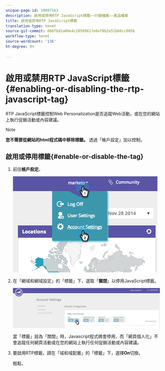 ```yaml
---
unique-page-id: 10097163
description: 啟用或停用RTP JavaScript標籤——行銷檔案——產品檔案
title: 啟用或禁用RTP JavaScript標籤
translation-type: tm+mt
source-git-commit: d88fb92a00e4c20509617e6ef8b2e51b66cc085b
workflow-type: tm+mt
source-wordcount: '136'
ht-degree: 0%

---
```



# 啟用或禁用RTP JavaScript標籤{#enabling-or-disabling-the-rtp-javascript-tag}

RTP JavaScript標籤控制Web Personalization是否追蹤Web活動，或在您的網站上執行促銷活動或內容建議。

>[!NOTE]
>
>**您不需要從網站的html程式碼中移除標籤。** 透過「帳戶設定」加以控制。

## 啟用或停用標籤{#enable-or-disable-the-tag}

1. 前往&#x200B;**帳戶設定**。

   ![](assets/image2014-12-1-23-3a3-3a12.png)

1. 在「網域和網域設定」的「標籤」下，選取「**關閉**」以停用JavaScript標籤。

   ![](assets/account-settings-domain-tag.jpg)

   當「標籤」設為「關閉」時，Javascript程式碼會停用，而「網頁個人化」不會追蹤任何網頁活動或在您的網站上執行任何促銷活動或內容建議。

1. 要啟用RTP標籤，請在「域和域配置」的「標籤」下，選擇&#x200B;**On**&#x200B;切換。

   輕鬆。

